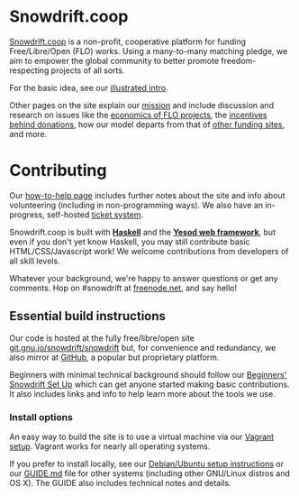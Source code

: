 Snowdrift.coop
==============

[Snowdrift.coop] is a non-profit, cooperative platform for funding
Free/Libre/Open (FLO) works. Using a many-to-many matching pledge, we aim
to empower the global community to better promote freedom-respecting
projects of all sorts.

For the basic idea, see our [illustrated intro].

Other pages on the site explain our [mission] and include discussion and
research on issues like the [economics of FLO projects], the [incentives
behind donations], how our model departs from that of [other funding
sites], and more.

Contributing
============

Our [how-to-help page] includes further notes about the site and info about
volunteering (including in non-programming ways). We also have an
in-progress, self-hosted [ticket system].

Snowdrift.coop is built with **[Haskell]** and the **[Yesod web
framework]**, but even if you don't yet know Haskell, you may still
contribute basic HTML/CSS/Javascript work! We welcome contributions from
developers of all skill levels.

Whatever your background, we're happy to answer questions or get any
comments. Hop on #snowdrift at [freenode.net], and say hello!

Essential build instructions
----------------------------

Our code is hosted at the fully free/libre/open site
[git.gnu.io/snowdrift/snowdrift] but, for convenience and redundancy, we
also mirror at [GitHub], a popular but proprietary platform.

Beginners with minimal technical background should follow our [Beginners'
Snowdrift Set Up] which can get anyone started making basic contributions.
It also includes links and info to help learn more about the tools we use.

### Install options

An easy way to build the site is to use a virtual machine via our [Vagrant
setup]. Vagrant works for nearly all operating systems.

If you prefer to install locally, see our [Debian/Ubuntu setup
instructions] or our [GUIDE.md] file for other systems (including other
GNU/Linux distros and OS X). The GUIDE also includes technical notes and
details.

[Snowdrift.coop]: https://snowdrift.coop
[illustrated intro]: https://snowdrift.coop/p/snowdrift/w/en/intro
[mission]: https://snowdrift.coop/p/snowdrift/w/en/mission
[economics of FLO projects]: https://snowdrift.coop/p/snowdrift/w/en/economics
[incentives behind donations]: https://snowdrift.coop/p/snowdrift/w/en/psychology
[other funding sites]: https://snowdrift.coop/p/snowdrift/w/en/othercrowdfunding
[how-to-help page]: https://snowdrift.coop/p/snowdrift/w/how-to-help
[ticket system]: http://snowdrift.coop/p/snowdrift/t
[Haskell]: https://www.haskell.org/
[Yesod web framework]: http://www.yesodweb.com/
[freenode.net]: http://webchat.freenode.net/?channels=#snowdrift
[git.gnu.io/snowdrift/snowdrift]: https://git.gnu.io/snowdrift/snowdrift
[GitHub]: https://github.com/snowdriftcoop/snowdrift
[Beginners' Snowdrift Set Up]: BEGINNERS.md
[Vagrant setup]: SETUP_VAGRANT.md
[Debian/Ubuntu setup instructions]: SETUP_DEBIAN.md
[GUIDE.md]: GUIDE.md
